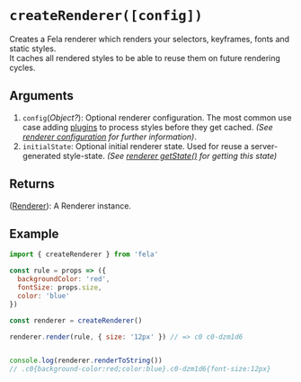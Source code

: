 # `createRenderer([config])`

Creates a Fela renderer which renders your selectors, keyframes, fonts and static styles.<br>
It caches all rendered styles to be able to reuse them on future rendering cycles.<br>

## Arguments
1. `config`(*Object?*): Optional renderer configuration. The most common use case adding [plugins](../advanced/Plugins.md) to process styles before they get cached. *(See [renderer configuration](Renderer.md#configuration) for further information)*.
2. `initialState`: Optional initial renderer state. Used for reuse a server-generated style-state. *(See [renderer getState()](Renderer.md#getState) for getting this state)*

## Returns
([Renderer](Renderer.md)): A Renderer instance.

## Example

```javascript
import { createRenderer } from 'fela'

const rule = props => ({
  backgroundColor: 'red',
  fontSize: props.size,
  color: 'blue'
})

const renderer = createRenderer()

renderer.render(rule, { size: '12px' }) // => c0 c0-dzm1d6


console.log(renderer.renderToString())
// .c0{background-color:red;color:blue}.c0-dzm1d6{font-size:12px}
```
